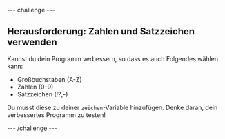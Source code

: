 --- challenge ---
## Herausforderung: Zahlen und Satzzeichen verwenden
Kannst du dein Programm verbessern, so dass es auch Folgendes wählen kann:

+ Großbuchstaben (A-Z)
+ Zahlen (0-9)
+ Satzzeichen (!?,-)

Du musst diese zu deiner `zeichen`-Variable hinzufügen. Denke daran, dein verbessertes Programm zu testen!




--- /challenge ---